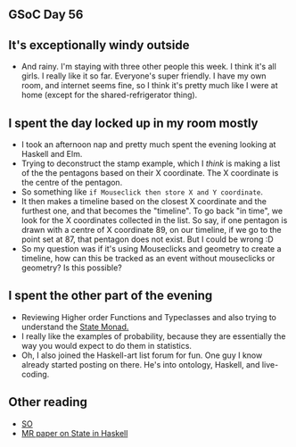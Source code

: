 ## GSoC Day 56

## It's exceptionally windy outside
- And rainy. I'm staying with three other people this week. I think it's all girls. I really like it so far. 
  Everyone's super friendly. I have my own room, and internet seems fine, so I think it's pretty much like 
  I were at home (except for the shared-refrigerator thing).
  
## I spent the day locked up in my room mostly
- I took an afternoon nap and pretty much spent the evening looking at Haskell and Elm.
- Trying to deconstruct the stamp example, which I *think* is making a list of the 
  the pentagons based on their X coordinate. The X coordinate is the centre of the pentagon.
- So something like ```if Mouseclick then store X and Y coordinate```.
- It then makes a timeline based on the closest X coordinate and the furthest one, and that becomes
  the "timeline". To go back "in time", we look for the X coordinates collected in the list.
  So say, if one pentagon is drawn with a centre of X coordinate 89, on our timeline, if we go to the 
  point set at 87, that pentagon does not exist. But I could be wrong :D
- So my question was if it's using Mouseclicks and geometry to create a timeline, how can this be tracked
  as an event without mouseclicks or geometry? Is this possible?
  
## I spent the other part of the evening
- Reviewing Higher order Functions and Typeclasses and also trying to understand the [State Monad.](https://en.wikibooks.org/wiki/Haskell/Understanding_monads/State)
- I really like the examples of probability, because they are essentially the way you would expect to do them in statistics.
- Oh, I also joined the Haskell-art list forum for fun. One guy I know already started posting on there. He's into ontology,
  Haskell, and live-coding.

## Other reading
- [SO](https://stackoverflow.com/questions/36655035/how-to-print-the-result-of-a-state-monad-in-haskell)
- [MR paper on State in Haskell](https://www.microsoft.com/en-us/research/wp-content/uploads/2016/07/state-lasc.pdf)

